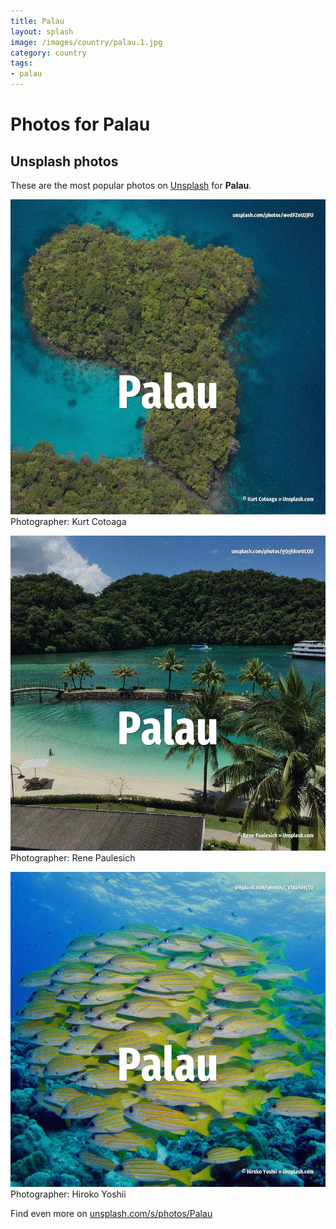 ```yaml
---
title: Palau
layout: splash
image: /images/country/palau.1.jpg
category: country
tags:
- palau
---
```

# Photos for Palau
 
## Unsplash photos
These are the most popular photos on [Unsplash](https://unsplash.com) for **Palau**.
 
![Palau](/images/country/palau.1.jpg)
Photographer:  Kurt Cotoaga
 
![Palau](/images/country/palau.2.jpg)
Photographer:  Rene Paulesich
 
![Palau](/images/country/palau.3.jpg)
Photographer:  Hiroko Yoshii
 
Find even more on [unsplash.com/s/photos/Palau](https://unsplash.com/s/photos/Palau)
 
